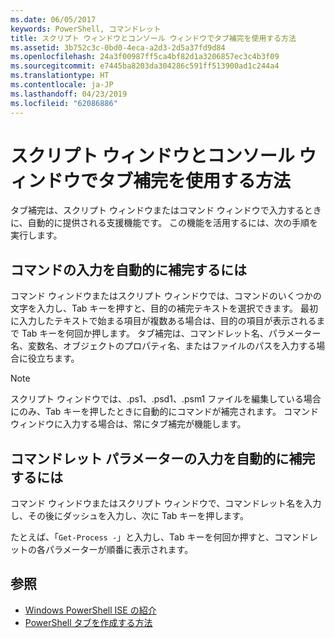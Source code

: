 ```yaml
---
ms.date: 06/05/2017
keywords: PowerShell, コマンドレット
title: スクリプト ウィンドウとコンソール ウィンドウでタブ補完を使用する方法
ms.assetid: 3b752c3c-0bd0-4eca-a2d3-2d5a37fd9d84
ms.openlocfilehash: 24a3f00987ff5ca4bf82d1a3206857ec3c4b3f09
ms.sourcegitcommit: e7445ba8203da304286c591ff513900ad1c244a4
ms.translationtype: HT
ms.contentlocale: ja-JP
ms.lasthandoff: 04/23/2019
ms.locfileid: "62086886"
---
```

# <a name="how-to-use-tab-completion-in-the-script-pane-and-console-pane"></a>スクリプト ウィンドウとコンソール ウィンドウでタブ補完を使用する方法

タブ補完は、スクリプト ウィンドウまたはコマンド ウィンドウで入力するときに、自動的に提供される支援機能です。 この機能を活用するには、次の手順を実行します。

## <a name="to-automatically-complete-a-command-entry"></a>コマンドの入力を自動的に補完するには

コマンド ウィンドウまたはスクリプト ウィンドウでは、コマンドのいくつかの文字を入力し、Tab キーを押すと、目的の補完テキストを選択できます。 最初に入力したテキストで始まる項目が複数ある場合は、目的の項目が表示されるまで Tab キーを何回か押します。 タブ補完は、コマンドレット名、パラメーター名、変数名、オブジェクトのプロパティ名、またはファイルのパスを入力する場合に役立ちます。

> [!NOTE]
> スクリプト ウィンドウでは、.ps1、.psd1、.psm1 ファイルを編集している場合にのみ、Tab キーを押したときに自動的にコマンドが補完されます。 コマンド ウィンドウに入力する場合は、常にタブ補完が機能します。

## <a name="to-automatically-complete-a-cmdlet-parameter-entry"></a>コマンドレット パラメーターの入力を自動的に補完するには

コマンド ウィンドウまたはスクリプト ウィンドウで、コマンドレット名を入力し、その後にダッシュを入力し、次に Tab キーを押します。

たとえば、「`Get-Process -`」と入力し、Tab キーを何回か押すと、コマンドレットの各パラメーターが順番に表示されます。

## <a name="see-also"></a>参照

- [Windows PowerShell ISE の紹介](Introducing-the-Windows-PowerShell-ISE.md)
- [PowerShell タブを作成する方法](How-to-Create-a-PowerShell-Tab-in-Windows-PowerShell-ISE.md)
